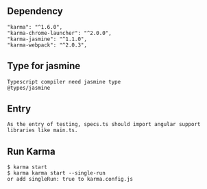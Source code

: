 ## Dependency
    "karma": "^1.6.0",
    "karma-chrome-launcher": "^2.0.0",
    "karma-jasmine": "^1.1.0",
    "karma-webpack": "^2.0.3",
    
## Type for jasmine
    Typescript compiler need jasmine type
    @types/jasmine


## Entry
    As the entry of testing, specs.ts should import angular support libraries like main.ts.
     

## Run Karma
    $ karma start
    $ karma karma start --single-run
    or add singleRun: true to karma.config.js